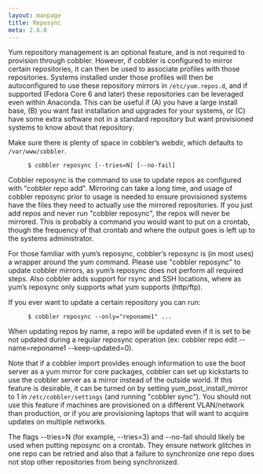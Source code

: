 ```yaml
---
layout: manpage
title: Reposync
meta: 2.6.0
---
```


Yum repository management is an optional feature, and is not required to provision through cobbler.  However, if cobbler
is configured to mirror certain repositories, it can then be used to associate profiles with those repositories. Systems
installed under those profiles will then be autoconfigured to use these repository mirrors in
<code>/etc/yum.repos.d</code>, and if supported (Fedora Core 6 and later) these repositories can be leveraged even
within Anaconda.  This can be useful if (A) you have a large install base, (B) you want fast installation and upgrades
for your systems, or (C) have some extra software not in a standard repository but want provisioned systems to know
about that repository.

<p>Make sure there is plenty of space in cobbler’s webdir, which defaults to <code>/var/www/cobbler</code>.</p>

<p><figure class="highlight"><pre><code class="language-bash" data-lang="bash">$ cobbler reposync [--tries=N] [--no-fail]</code></pre></figure></p>

<p>Cobbler reposync is the command to use to update repos as configured with "cobbler repo add".  Mirroring can take a long time, and usage of cobbler reposync prior to usage is needed to ensure provisioned systems have the files they need to actually use the mirrored repositories.  If you just add repos and never run "cobbler reposync", the repos will never be mirrored.  This is probably a command you would want to put on a crontab, though the frequency of that crontab and where the output goes is left up to the systems administrator.</p>

<p>For those familiar with yum’s reposync, cobbler’s reposync is (in most uses) a wrapper around the yum command.  Please use "cobbler reposync" to update cobbler mirrors, as yum’s reposync does not perform all required steps.  Also cobbler adds support for rsync and SSH locations, where as yum’s reposync only supports what yum supports (http/ftp).</p>

<p>If you ever want to update a certain repository you can run:</p>

<p><figure class="highlight"><pre><code class="language-bash" data-lang="bash">$ cobbler reposync --only=&quot;reponame1&quot; ...</code></pre></figure></p>

<p>When updating repos by name, a repo will be updated even if it is set to be not updated during a regular reposync operation (ex: cobbler repo edit --name=reponame1 --keep-updated=0).</p>

<p>Note that if a cobbler import provides enough information to use the boot server as a yum mirror for core packages, cobbler can set up kickstarts to use the cobbler server as a mirror instead of the outside world.  If this feature is desirable, it can be turned on by setting yum_post_install_mirror to 1 in <code>/etc/cobbler/settings</code> (and running "cobbler sync").  You should not use this feature if machines are provisioned on a different VLAN/network than production, or if you are provisioning laptops that will want to acquire updates on multiple networks.</p>

<p>The flags --tries=N (for example, --tries=3) and --no-fail should likely be used when putting reposync on a crontab.  They ensure network glitches in one repo can be retried and also that a failure to synchronize one repo does not stop other repositories from being synchronized.</p>
